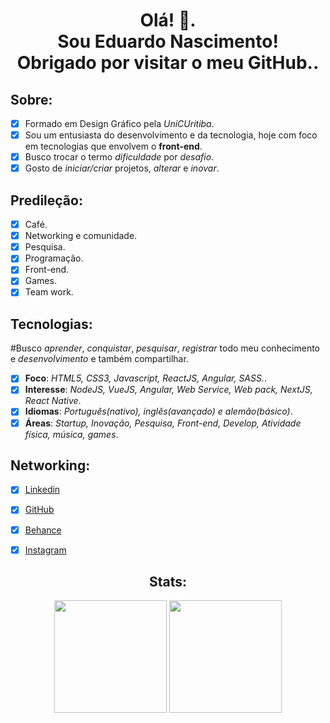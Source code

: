 <h1 align="center">
  Olá! 👋.<br>
  Sou Eduardo Nascimento! <br>
  Obrigado por visitar o meu GitHub..
</h1>

 <h2> Sobre: </h2>

- [x] Formado em Design Gráfico pela *UniCUritiba*.
- [x] Sou um entusiasta do desenvolvimento e da tecnologia, hoje com foco em tecnologias que envolvem o **front-end**.
- [x] Busco trocar o termo *dificuldade* por *desafio*.
- [x] Gosto de *iniciar/criar* projetos, *alterar* e *inovar*.

<h2> Predileção: </h2>

- [x] Café.
- [x] Networking e comunidade.
- [x] Pesquisa.
- [x] Programação.
- [x] Front-end.
- [x] Games.
- [x] Team work.

<h2>Tecnologias: </h2>

#Busco *aprender*, *conquistar*, *pesquisar*, *registrar* todo meu conhecimento e *desenvolvimento* e também compartilhar.

- [x] **Foco**: *HTML5, CSS3, Javascript, ReactJS, Angular, SASS.*.
- [x] **Interesse**: *NodeJS, VueJS, Angular, Web Service, Web pack, NextJS, React Native*.
- [x] **Idiomas**: *Português(nativo), inglês(avançado) e alemão(básico)*.
- [x] **Áreas**: *Startup, Inovação, Pesquisa, Front-end, Develop, Atividade física, música, games*.

<!-- <p align="left"><img src="https://github.com/devicons/devicon/blob/master/icons/react/react-original-wordmark.svg" alt="react" width="20" height="20"/></p>
<img src="https://devicons.github.io/devicon/devicon.git/icons/html5/html5-original-wordmark.svg" alt="html5" width="20" height="20"/> 
<img src="https://devicons.github.io/devicon/devicon.git/icons/javascript/javascript-original.svg" alt="javascript" width="20" height="20"/>
<img src="https://devicons.github.io/devicon/devicon.git/icons/typescript/typescript-original.svg" alt="typescript" width="20" height="20"/>
<img src="https://devicons.github.io/devicon/devicon.git/icons/mongodb/mongodb-original-wordmark.svg" alt="mongodb" width="20" height="20"/>
<img src="https://devicons.github.io/devicon/devicon.git/icons/mysql/mysql-original-wordmark.svg" alt="mysql" width="20" height="20"/> 
<img src="https://devicons.github.io/devicon/devicon.git/icons/nodejs/nodejs-original-wordmark.svg" alt="nodejs" width="20" height="20"/>-->

<h2>Networking: </h2>

- [x] [Linkedin](https://www.linkedin.com/in/edusgn/)
- [x] [GitHub](https://github.com/eduardosgn)
- [x] [Behance](https://www.behance.net/eduardosgndfc0)
- [x] [Instagram](https://www.instagram.com/___edusgn/)


<h2 align="center">Stats:</h2>

<p align="center" href="https://github.com/eduardosgn">
  <img height="180em" src="https://github-readme-stats.vercel.app/api?username=eduardosgn&count_private=true&theme=radical&show_icons=true" />
  <img height="180em" src="https://github-readme-stats.vercel.app/api/top-langs/?username=eduardosgn&theme=radical&layout=compact" />
</p>
